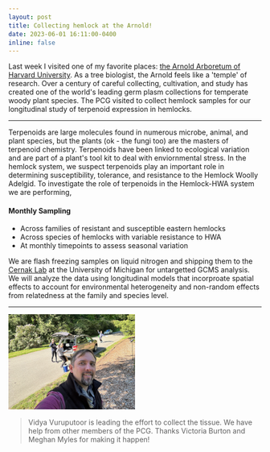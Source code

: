 ```yaml
---
layout: post
title: Collecting hemlock at the Arnold!
date: 2023-06-01 16:11:00-0400
inline: false
---
```


Last week I visited one of my favorite places: <a href="https://arboretum.harvard.edu">the Arnold Arboretum of Harvard University</a>. As a tree biologist, the Arnold feels like a 'temple' of research. Over a century of careful collecting, cultivation, and study has created one of the world's leading germ plasm collections for temperate woody plant species. The PCG visited to collect hemlock samples for our longitudinal study of terpenoid expression in hemlocks.

***

Terpenoids are large molecules found in numerous microbe, animal, and plant species, but the plants (ok - the fungi too) are the masters of terpenoid chemistry. Terpenoids have been linked to ecological variation and are part of a plant's tool kit to deal with enviornmental stress. In the hemlock system, we suspect terpenoids play an important role in determining susceptibility, tolerance, and resistance to the Hemlock Woolly Adelgid. To investigate the role of terpenoids in the Hemlock-HWA system we are performing,

#### Monthly Sampling
<ul>
    <li>Across families of resistant and susceptible eastern hemlocks</li>
    <li>Across species of hemlocks with variable resistance to HWA</li>
    <li>At monthly timepoints to assess seasonal variation</li>
</ul>

We are flash freezing samples on liquid nitrogen and shipping them to the <a href="https://cernaklab.com">Cernak Lab</a> at the University of Michigan for untargetted GCMS analysis. We will analyze the data using longitudinal models that incorproate spatial effects to account for environmental heterogeneity and non-random effects from relatedness at the family and species level.

***

<img src="/assets/img/AnorldHemlockCollecting_May23.png" alt="Collecting Hemlocks at the Arnold!" style="width: 50%; height: auto;">


> Vidya Vuruputoor is leading the effort to collect the tissue. We have help from other members of the PCG. Thanks Victoria Burton and Meghan Myles for making it happen!
